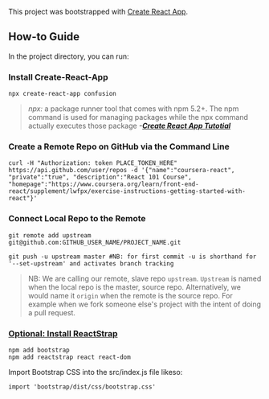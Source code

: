 This project was bootstrapped with [Create React App](https://github.com/facebook/create-react-app).

## How-to Guide

In the project directory, you can run:

### Install Create-React-App


`npx create-react-app confusion`


> *npx:* a package runner tool that comes with npm 5.2+. The npm command is used for managing packages while the npx command actually executes those package
> ***-[Create React App Tutotial](https://reactjs.org/tutorial/tutorial.html)***

### Create a Remote Repo on GitHub via the Command Line

    curl -H "Authorization: token PLACE_TOKEN_HERE" https://api.github.com/user/repos -d '{"name":"coursera-react", "private":"true", "description":"React 101 Course", "homepage":"https://www.coursera.org/learn/front-end-react/supplement/lwfpx/exercise-instructions-getting-started-with-react"}'


### Connect Local Repo to the Remote 

```
git remote add upstream git@github.com:GITHUB_USER_NAME/PROJECT_NAME.git

git push -u upstream master #NB: for first commit -u is shorthand for '--set-upstream' and activates branch tracking
```

> NB: We are calling our remote, slave repo `upstream`. `Upstream` is named when the local repo is the master, source repo. Alternatively, we would name it 
> `origin` when the remote is the source repo. For example when we fork someone else's project with the intent of doing a pull request.

### [Optional: Install ReactStrap](https://www.npmjs.com/package/reactstrap)

```
npm add bootstrap
npm add reactstrap react react-dom
```

Import Bootstrap CSS into the src/index.js file likeso: 

`import 'bootstrap/dist/css/bootstrap.css'`